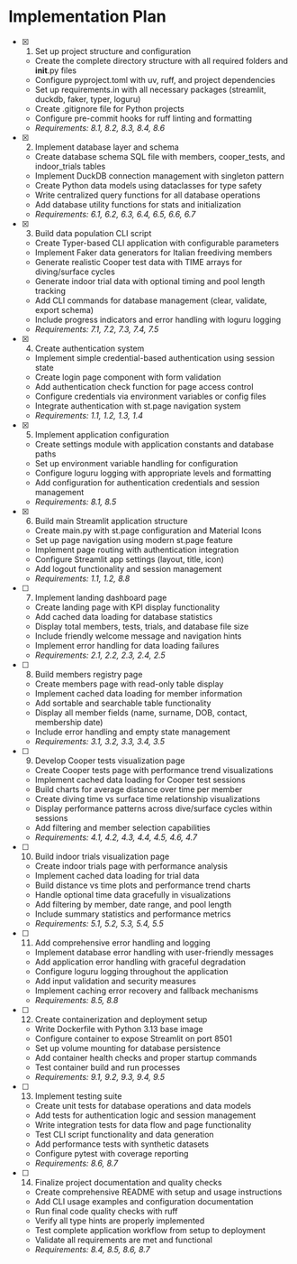 # Implementation Plan

- [x] 1. Set up project structure and configuration





  - Create the complete directory structure with all required folders and __init__.py files
  - Configure pyproject.toml with uv, ruff, and project dependencies
  - Set up requirements.in with all necessary packages (streamlit, duckdb, faker, typer, loguru)
  - Create .gitignore file for Python projects
  - Configure pre-commit hooks for ruff linting and formatting
  - _Requirements: 8.1, 8.2, 8.3, 8.4, 8.6_

- [x] 2. Implement database layer and schema






  - Create database schema SQL file with members, cooper_tests, and indoor_trials tables
  - Implement DuckDB connection management with singleton pattern
  - Create Python data models using dataclasses for type safety
  - Write centralized query functions for all database operations
  - Add database utility functions for stats and initialization
  - _Requirements: 6.1, 6.2, 6.3, 6.4, 6.5, 6.6, 6.7_

- [x] 3. Build data population CLI script



  - Create Typer-based CLI application with configurable parameters
  - Implement Faker data generators for Italian freediving members
  - Generate realistic Cooper test data with TIME arrays for diving/surface cycles
  - Generate indoor trial data with optional timing and pool length tracking
  - Add CLI commands for database management (clear, validate, export schema)
  - Include progress indicators and error handling with loguru logging
  - _Requirements: 7.1, 7.2, 7.3, 7.4, 7.5_

- [x] 4. Create authentication system





  - Implement simple credential-based authentication using session state
  - Create login page component with form validation
  - Add authentication check function for page access control
  - Configure credentials via environment variables or config files
  - Integrate authentication with st.page navigation system
  - _Requirements: 1.1, 1.2, 1.3, 1.4_

- [x] 5. Implement application configuration

  - Create settings module with application constants and database paths
  - Set up environment variable handling for configuration
  - Configure loguru logging with appropriate levels and formatting
  - Add configuration for authentication credentials and session management
  - _Requirements: 8.1, 8.5_

- [x] 6. Build main Streamlit application structure



  - Create main.py with st.page configuration and Material Icons
  - Set up page navigation using modern st.page feature
  - Implement page routing with authentication integration
  - Configure Streamlit app settings (layout, title, icon)
  - Add logout functionality and session management
  - _Requirements: 1.1, 1.2, 8.8_

- [ ] 7. Implement landing dashboard page





  - Create landing page with KPI display functionality
  - Add cached data loading for database statistics
  - Display total members, tests, trials, and database file size
  - Include friendly welcome message and navigation hints
  - Implement error handling for data loading failures
  - _Requirements: 2.1, 2.2, 2.3, 2.4, 2.5_

- [ ] 8. Build members registry page
  - Create members page with read-only table display
  - Implement cached data loading for member information
  - Add sortable and searchable table functionality
  - Display all member fields (name, surname, DOB, contact, membership date)
  - Include error handling and empty state management
  - _Requirements: 3.1, 3.2, 3.3, 3.4, 3.5_

- [ ] 9. Develop Cooper tests visualization page
  - Create Cooper tests page with performance trend visualizations
  - Implement cached data loading for Cooper test sessions
  - Build charts for average distance over time per member
  - Create diving time vs surface time relationship visualizations
  - Display performance patterns across dive/surface cycles within sessions
  - Add filtering and member selection capabilities
  - _Requirements: 4.1, 4.2, 4.3, 4.4, 4.5, 4.6, 4.7_

- [ ] 10. Build indoor trials visualization page
  - Create indoor trials page with performance analysis
  - Implement cached data loading for trial data
  - Build distance vs time plots and performance trend charts
  - Handle optional time data gracefully in visualizations
  - Add filtering by member, date range, and pool length
  - Include summary statistics and performance metrics
  - _Requirements: 5.1, 5.2, 5.3, 5.4, 5.5_

- [ ] 11. Add comprehensive error handling and logging
  - Implement database error handling with user-friendly messages
  - Add application error handling with graceful degradation
  - Configure loguru logging throughout the application
  - Add input validation and security measures
  - Implement caching error recovery and fallback mechanisms
  - _Requirements: 8.5, 8.8_

- [ ] 12. Create containerization and deployment setup
  - Write Dockerfile with Python 3.13 base image
  - Configure container to expose Streamlit on port 8501
  - Set up volume mounting for database persistence
  - Add container health checks and proper startup commands
  - Test container build and run processes
  - _Requirements: 9.1, 9.2, 9.3, 9.4, 9.5_

- [ ] 13. Implement testing suite
  - Create unit tests for database operations and data models
  - Add tests for authentication logic and session management
  - Write integration tests for data flow and page functionality
  - Test CLI script functionality and data generation
  - Add performance tests with synthetic datasets
  - Configure pytest with coverage reporting
  - _Requirements: 8.6, 8.7_

- [ ] 14. Finalize project documentation and quality checks
  - Create comprehensive README with setup and usage instructions
  - Add CLI usage examples and configuration documentation
  - Run final code quality checks with ruff
  - Verify all type hints are properly implemented
  - Test complete application workflow from setup to deployment
  - Validate all requirements are met and functional
  - _Requirements: 8.4, 8.5, 8.6, 8.7_
